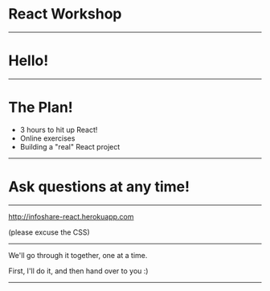 # React Workshop

---

# Hello!

---

# The Plan!

- 3 hours to hit up React!
- Online exercises
- Building a "real" React project

---

# Ask questions at any time!

---

http://infoshare-react.herokuapp.com

(please excuse the CSS)

---

We'll go through it together, one at a time.

First, I'll do it, and then hand over to you :)

---
